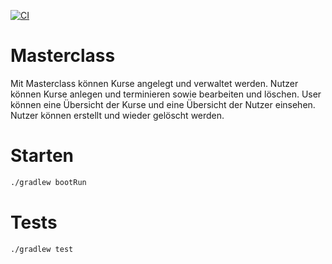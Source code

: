 [![CI](https://github.com/SKruegel04/Masterclass/actions/workflows/tests.yml/badge.svg)](https://github.com/SKruegel04/Masterclass/actions/workflows/tests.yml)

# Masterclass

Mit Masterclass können Kurse angelegt und verwaltet werden.
Nutzer können Kurse anlegen und terminieren sowie bearbeiten und löschen.
User können eine Übersicht der Kurse und eine Übersicht der Nutzer einsehen.
Nutzer können erstellt und wieder gelöscht werden.

# Starten

```bash
./gradlew bootRun
```

# Tests

```bash
./gradlew test
```
